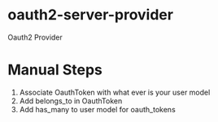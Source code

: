 # oauth2-server-provider
Oauth2 Provider


# Manual Steps

1. Associate OauthToken with what ever is your user model
  1. Add belongs_to in OauthToken
  1. Add has_many to user model for oauth_tokens
